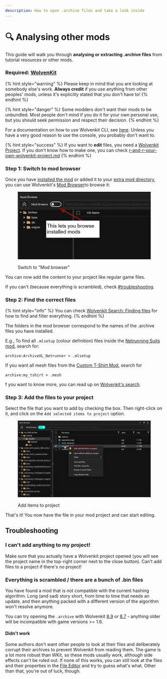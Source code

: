 ```yaml
---
description: How to open .archive files and take a look inside
---
```


# 🔍 Analysing other mods

This guide will walk you through **analysing or extracting .archive files** from tutorial resources or other mods.

### Required: [WolvenKit](https://github.com/WolvenKit/WolvenKit/releases)

{% hint style="warning" %}
Please keep in mind that you are looking at somebody else's work. **Always credit** if you use anything from other peoples' mods, unless it's explicitly stated that you don't have to!
{% endhint %}

{% hint style="danger" %}
Some modders don't want their mods to be unbundled. Most people don't mind if you do it for your own personal use, but you should seek permission and respect their decision.
{% endhint %}

For a documentation on how to use Wolvenkit CLI, see [here](../modding-guides/analysing-other-mods/legacy-analysing-other-mods-with-wolvenkit-console.md). Unless you have a very good reason to use the console, you probably don't want to.

{% hint style="success" %}
If you want to **edit** files, you need a [Wolvenkit Project](http://127.0.0.1:5000/s/-MP\_ozZVx2gRZUPXkd4r/wolvenkit-app/usage/wolvenkit-projects). If you don't know how to make one, you can check [r-and-r-your-own-wolvenkit-project.md](../modding-guides/items-equipment/recolours-and-refits/r-and-r-your-own-wolvenkit-project.md "mention")
{% endhint %}

### Step 1: Switch to mod browser

Once you have [installed the mod](../../for-mod-users/users-modding-cyberpunk-2077/) or added it to your [extra mod directory](http://127.0.0.1:5000/s/-MP\_ozZVx2gRZUPXkd4r/wolvenkit-app/settings#additional-mod-directory), you can use Wolvenkit's [Mod Browser](http://127.0.0.1:5000/s/-MP\_ozZVx2gRZUPXkd4r/wolvenkit-app/editor/asset-browser#mod-browser "mention")to browse it:

<figure><img src="../../.gitbook/assets/view_mods_with_wkit.png" alt=""><figcaption><p>Switch to "Mod browser"</p></figcaption></figure>

You can now add the content to your project like regular game files.&#x20;

If you can't (because everything is scrambled), check [#troubleshooting](analysing-other-mods.md#troubleshooting "mention").

### Step 2: Find the correct files

{% hint style="info" %}
You can check [Wolvenkit Search: Finding files](http://127.0.0.1:5000/s/-MP\_ozZVx2gRZUPXkd4r/wolvenkit-app/usage/wolvenkit-search-finding-files "mention") for how to find and filter everything.
{% endhint %}

The folders in the mod browser correspond to the names of the .archive files you have installed.&#x20;

E.g., To find all `.mlsetup` (colour definition) files inside the [Netrunning Suits mod](../modding-guides/items-equipment/recolours-and-refits/), search for:

```
archive:ArchiveXL_Netrunner > .mlsetup
```

If you want all mesh files from the [Custom T-Shirt Mod](../modding-guides/items-equipment/adding-new-items/), search for

```
archive:my_tshirt > .mesh
```

f you want to know more, you can read up on [Wolvenkit's search](http://127.0.0.1:5000/s/-MP\_ozZVx2gRZUPXkd4r/wolvenkit-app/usage/wolvenkit-search-finding-files).

### Step 3: Add the files to your project

Select the file that you want to add by checking the box. Then right-click on it, and click on the `Add selected items to project` option.

<figure><img src="../../.gitbook/assets/browsing_mods_add_to_project.png" alt=""><figcaption><p>Add items to project</p></figcaption></figure>

That's it! You now have the file in your mod project and can start editing.

## Troubleshooting

### I can't add anything to my project!

Make sure that you actually have a Wolvenkit project opened (you will see the project name in the top-right corner next to the close button). Can't add files to a project if there's no project!

### Everything is scrambled / there are a bunch of .bin files

You have found a mod that is not compatible with the current hashing algorithm. Long (and sad) story short, from time to time that needs an update, and then anything packed with a different version of the algorithm won't resolve anymore.

You can try opening the `.archive` with Wolvenkit [8.9](https://github.com/WolvenKit/WolvenKit/releases/tag/8.9.0) or [8.7](https://github.com/WolvenKit/WolvenKit/releases/tag/8.7.0) - anything older will be incompatible with game versions >= 1.6.&#x20;

#### Didn't work

Some authors don't want other people to look at their files and deliberately corrupt their archives to prevent Wolvenkit from reading them. The game is a lot more robust than WKit, so these mods usually work, although side effects can't be ruled out. If none of this works, you can still look at the files and their properties in the [File Editor](http://127.0.0.1:5000/s/-MP\_ozZVx2gRZUPXkd4r/wolvenkit-app/editor/file-editor "mention") and try to guess what's what. Other than that, you're out of luck, though.
